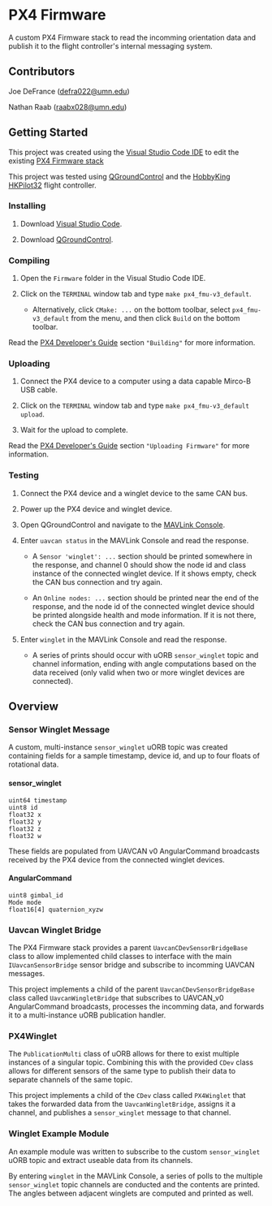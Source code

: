 # PX4 Firmware

A custom PX4 Firmware stack to read the incomming orientation data and publish it to the flight controller's internal messaging system.

## Contributors

Joe DeFrance (defra022@umn.edu)

Nathan Raab (raabx028@umn.edu)

## Getting Started

This project was created using the [Visual Studio Code IDE](https://code.visualstudio.com/) to edit the existing [PX4 Firmware stack](https://github.com/PX4/Firmware) 

This project was tested using [QGroundControl](https://docs.qgroundcontrol.com/en/getting_started/download_and_install.html) and the [HobbyKing HKPilot32](https://docs.px4.io/v1.9.0/en/flight_controller/HKPilot32.html) flight controller.

### Installing

1. Download [Visual Studio Code](https://code.visualstudio.com/).

2. Download [QGroundControl](https://docs.qgroundcontrol.com/en/getting_started/download_and_install.html).

### Compiling

1. Open the `Firmware` folder in the Visual Studio Code IDE.

2. Click on the `TERMINAL` window tab and type `make px4_fmu-v3_default`.

   * Alternatively, click `CMake: ...` on the bottom toolbar, select `px4_fmu-v3_default` from the menu, and then click `Build` on the bottom toolbar.

Read the [PX4 Developer's Guide](https://dev.px4.io/v1.9.0/en/setup/building_px4.html) section `"Building"` for more information.

### Uploading

1. Connect the PX4 device to a computer using a data capable Mirco-B USB cable.

2. Click on the `TERMINAL` window tab and type `make px4_fmu-v3_default upload`.

3. Wait for the upload to complete.

Read the [PX4 Developer's Guide](https://dev.px4.io/v1.9.0/en/setup/building_px4.html) section `"Uploading Firmware"` for more information.

### Testing

1. Connect the PX4 device and a winglet device to the same CAN bus.

2. Power up the PX4 device and winglet device.

3. Open QGroundControl and navigate to the [MAVLink Console](https://docs.qgroundcontrol.com/en/analyze_view/mavlink_console.html).

4. Enter `uavcan status` in the MAVLink Console and read the response.

    * A `Sensor 'winglet': ...` section should be printed somewhere in the response, and channel 0 should show the node id and class instance of the connected winglet device. If it shows empty, check the CAN bus connection and try again.
  
    * An `Online nodes: ...` section should be printed near the end of the response, and the node id of the connected winglet device should be printed alongside health and mode information. If it is not there, check the CAN bus connection and try again.

5. Enter `winglet` in the MAVLink Console and read the response.

    * A series of prints should occur with uORB `sensor_winglet` topic and channel information, ending with angle computations based on the data received (only valid when two or more winglet devices are connected).
    
## Overview

### Sensor Winglet Message

A custom, multi-instance `sensor_winglet` uORB topic was created containing fields for a sample timestamp, device id, and up to four floats of rotational data.

#### sensor_winglet

  ```
  uint64 timestamp
  uint8 id
  float32 x
  float32 y
  float32 z
  float32 w
  ```
    
These fields are populated from UAVCAN v0 AngularCommand broadcasts received by the PX4 device from the connected winglet devices.

#### AngularCommand

  ```
  uint8 gimbal_id
  Mode mode
  float16[4] quaternion_xyzw
  ```

### Uavcan Winglet Bridge

The PX4 Firmware stack provides a parent `UavcanCDevSensorBridgeBase` class to allow implemented child classes to interface with the main `IUavcanSensorBridge` sensor bridge and subscribe to incomming UAVCAN messages.

This project implements a child of the parent `UavcanCDevSensorBridgeBase` class called `UavcanWingletBridge` that subscribes to UAVCAN_v0 AngularCommand broadcasts, processes the incomming data, and forwards it to a multi-instance uORB publication handler.

### PX4Winglet

The `PublicationMulti` class of uORB allows for there to exist multiple instances of a singular topic. Combining this with the provided `CDev` class allows for different sensors of the same type to publish their data to separate channels of the same topic.

This project implements a child of the `CDev` class called `PX4Winglet` that takes the forwarded data from the `UavcanWingletBridge`, assigns it a channel, and publishes a `sensor_winglet` message to that channel.

### Winglet Example Module

An example module was written to subscribe to the custom `sensor_winglet` uORB topic and extract useable data from its channels.

By entering `winglet` in the MAVLink Console, a series of polls to the multiple `sensor_winglet` topic channels are conducted and the contents are printed. The angles between adjacent winglets are computed and printed as well.
